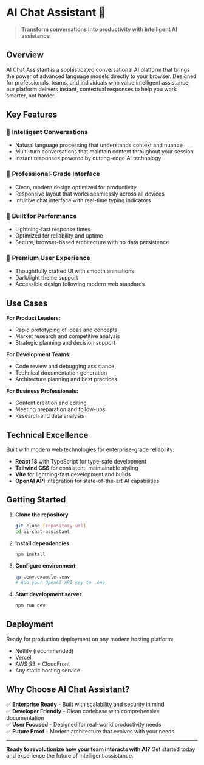 # AI Chat Assistant 🤖

> **Transform conversations into productivity with intelligent AI assistance**

## Overview

AI Chat Assistant is a sophisticated conversational AI platform that brings the power of advanced language models directly to your browser. Designed for professionals, teams, and individuals who value intelligent assistance, our platform delivers instant, contextual responses to help you work smarter, not harder.

## Key Features

### 🎯 **Intelligent Conversations**
- Natural language processing that understands context and nuance
- Multi-turn conversations that maintain context throughout your session
- Instant responses powered by cutting-edge AI technology

### 💼 **Professional-Grade Interface**
- Clean, modern design optimized for productivity
- Responsive layout that works seamlessly across all devices
- Intuitive chat interface with real-time typing indicators

### 🚀 **Built for Performance**
- Lightning-fast response times
- Optimized for reliability and uptime
- Secure, browser-based architecture with no data persistence

### 🎨 **Premium User Experience**
- Thoughtfully crafted UI with smooth animations
- Dark/light theme support
- Accessible design following modern web standards

## Use Cases

**For Product Leaders:**
- Rapid prototyping of ideas and concepts
- Market research and competitive analysis
- Strategic planning and decision support

**For Development Teams:**
- Code review and debugging assistance
- Technical documentation generation
- Architecture planning and best practices

**For Business Professionals:**
- Content creation and editing
- Meeting preparation and follow-ups
- Research and data analysis

## Technical Excellence

Built with modern web technologies for enterprise-grade reliability:
- **React 18** with TypeScript for type-safe development
- **Tailwind CSS** for consistent, maintainable styling
- **Vite** for lightning-fast development and builds
- **OpenAI API** integration for state-of-the-art AI capabilities

## Getting Started

1. **Clone the repository**
   ```bash
   git clone [repository-url]
   cd ai-chat-assistant
   ```

2. **Install dependencies**
   ```bash
   npm install
   ```

3. **Configure environment**
   ```bash
   cp .env.example .env
   # Add your OpenAI API key to .env
   ```

4. **Start development server**
   ```bash
   npm run dev
   ```

## Deployment

Ready for production deployment on any modern hosting platform:
- Netlify (recommended)
- Vercel
- AWS S3 + CloudFront
- Any static hosting service

## Why Choose AI Chat Assistant?

✅ **Enterprise Ready** - Built with scalability and security in mind  
✅ **Developer Friendly** - Clean codebase with comprehensive documentation  
✅ **User Focused** - Designed for real-world productivity needs  
✅ **Future Proof** - Modern architecture that evolves with your needs  

---

**Ready to revolutionize how your team interacts with AI?** Get started today and experience the future of intelligent assistance.
